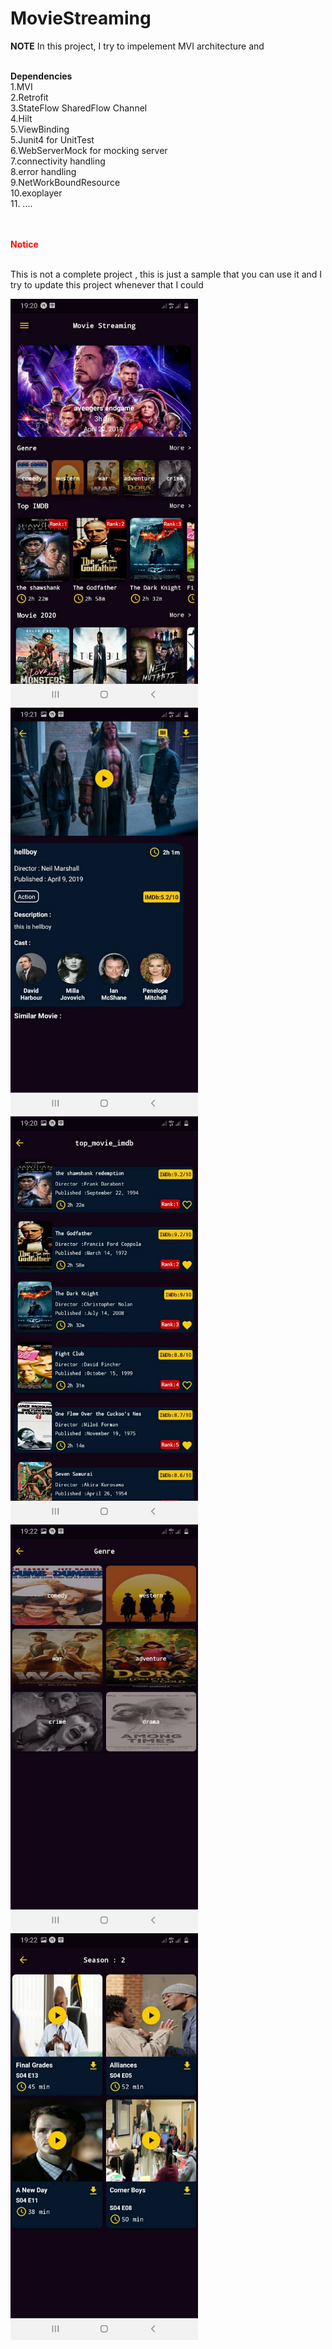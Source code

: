 # MovieStreaming <br>
**NOTE** In this project, I try to impelement MVI architecture and  <br><br>

**Dependencies**<br>
1.MVI <br>
2.Retrofit<br>
3.StateFlow SharedFlow Channel<br>
4.Hilt<br>
5.ViewBinding<br>
5.Junit4 for UnitTest<br>
6.WebServerMock for mocking server<br>
7.connectivity handling<br>
8.error handling<br>
9.NetWorkBoundResource<br>
10.exoplayer<br>
11. ....<br>
<br><br>
**<p style="color: red">Notice</P>**<br>
This is not a complete project , this is just a sample that you can use it and I try to update this project whenever that I could<br>

<img src="/screenshots/home.jpg" width="300" >

<img src="/screenshots/movie.jpg" width="300" >

<img src="/screenshots/movie_list.jpg" width="300" >

<img src="/screenshots/genre.jpg" width="300" >

<img src="/screenshots/series.jpg" width="300" >
